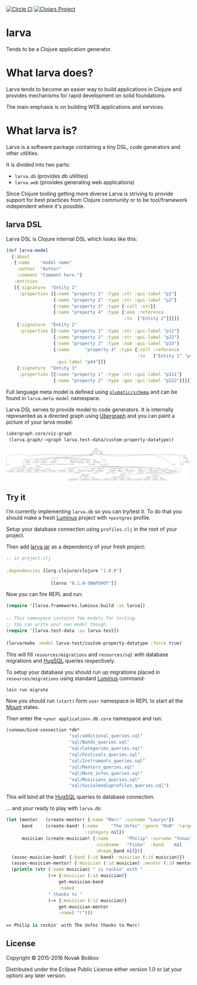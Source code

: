[![Circle CI](https://circleci.com/gh/novakboskov/larva.svg?style=svg)](https://circleci.com/gh/novakboskov/larva)
[![Clojars Project](https://img.shields.io/clojars/v/larva.svg)](https://clojars.org/larva)

# larva

Tends to be a Clojure application generator.

# What larva does?

Larva tends to become an easier way to build applications in Clojure and
provides mechanisms for rapid development on solid foundations.

The main emphasis is on building WEB applications and services.

# What larva is?

Larva is a software package containing a tiny DSL, code generators and other
utilities.

It is divided into two parts:

* ```larva.db``` (provides db utilities)
* ```larva.web``` (provides generating web applications)

Since Clojure tooling getting more diverse Larva is striving to provide support
for best practices from Clojure community or to be tool/framework independent
where it's possible.

## larva DSL

Larva DSL is Clojure internal DSL which looks like this:

``` clojure
(def larva-model
  {:about
   {:name    "model name"
    :author  "Author"
    :comment "Comment here."}
   :entities
   [{:signature  "Entity 1"
     :properties [{:name "property 1" :type :str :gui-label "p1"}
                  {:name "property 2" :type :str :gui-label "p2"}
                  {:name "property 3" :type {:coll :str}}
                  {:name "property 4" :type {:one :reference
                                             :to  ["Entity 2"]}}]}
    {:signature  "Entity 2"
     :properties [{:name "property 1" :type :str :gui-label "p11"}
                  {:name "property 2" :type :str :gui-label "p22"}
                  {:name "property 3" :type :num :gui-label "p33"}
                  {:name      "property 4" :type {:coll :reference
                                                  :to   ["Entity 1" "property 4"]}
                   :gui-label "p44"}]}
    {:signature  "Entity 3"
     :properties [{:name "property 1" :type :str :gui-label "p111"}
                  {:name "property 2" :type :geo :gui-label "p222"}]}]})
```

Full language meta model is defined using [```plumatic/schema```](https://github.com/plumatic/schema)
and can be found in ```larva.meta-model``` namespace.

Larva DSL serves to provide model to code generators. It is internally
represented as a directed graph using [Ubergraph](https://github.com/Engelberg/ubergraph)
and you can paint a picture of your larva model:

``` clojure
(ubergraph.core/viz-graph
 (larva.graph/->graph larva.test-data/custom-property-datatype))
```

![larva model graph](images/model_graph_example.jpg)

## Try it

I'm currently implementing ```larva.db``` so you can try/test it.
To do that you should make a fresh [Luminus](http://www.luminusweb.net/docs#creating_a_new_application) project with ```+postgres``` profile.

Setup your database connection using ```profiles.clj``` in the root of your
project.

Then add [larva jar](https://clojars.org/larva) as a dependency of your fresh
project:

``` clojure
;; in project.clj

:dependencies [[org.clojure/clojure "1.8.0"]
                 ...
                 [larva "0.1.0-SNAPSHOT"]]
```

Now you can fire REPL and run:

``` clojure
(require '[larva.frameworks.luminus.build :as larva])

;; This namespace contains few models for testing.
;; You can write your own model though.
(require '[larva.test-data :as larva-test])

(larva/make :model larva-test/custom-property-datatype :force true)
```
This will fill ```resources/migrations``` and ```resources/sql``` with database
migrations and [HugSQL](http://www.hugsql.org/) queries respectively.

To setup your database you should run up migratioins placed in
```resources/migrations``` using standard [Luminus](http://www.luminusweb.net/docs#creating_a_new_application)
command:

``` shell
lein run migrate
```

Now you should run ```(start)``` form ```user``` namespace in REPL to start all
the [Mount](https://github.com/tolitius/mount) states.

Then enter the ```<your application>.db.core``` namespace and run:

``` clojure
(conman/bind-connection *db*
                        "sql/additional_queries.sql"
                        "sql/Bands_queries.sql"
                        "sql/Categories_queries.sql"
                        "sql/Festivals_queries.sql"
                        "sql/Instruments_queries.sql"
                        "sql/Mentors_queries.sql"
                        "sql/More_infos_queries.sql"
                        "sql/Musicians_queries.sql"
                        "sql/Socialmediaprofiles_queries.sql")
```

This will bind all the [HugSQL](http://www.hugsql.org/) queries to database
connection.

... and your ready to play with ```larva.db```:

``` clojure
(let [mentor   (create-mentor! {:name "Marc" :surname "Lauryn"})
      band     (create-band! {:name     "The Unfos" :genre "RnR" :largeness 5
                              :category nil})
      musician (create-musician! {:name       "Philip" :surname "Yonas"
                                  :nickname   "Fisha"  :band    nil
                                  :dream_band nil})]
  (assoc-musician-band! {:band (:id band) :musician (:id musician)})
  (assoc-musician-mentor! {:musician (:id musician) :mentor (:id mentor)})
  (println (str (:name musician) " is rockin' with "
                (-> {:musician (:id musician)}
                    get-musician-band
                    :name)
                " thanks to "
                (-> {:musician (:id musician)}
                    get-musician-mentor
                    :name) "!")))

=> Philip is rockin' with The Unfos thanks to Marc!
```

## License

Copyright © 2015-2016 Novak Boškov

Distributed under the Eclipse Public License either version 1.0 or (at
your option) any later version.
